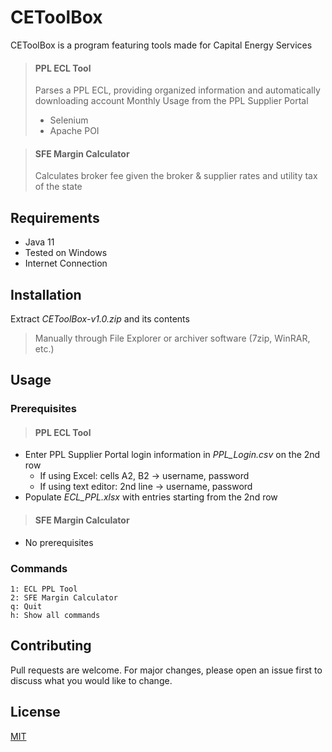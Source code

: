 # CEToolBox

CEToolBox is a program featuring tools made for Capital Energy Services
>#### PPL ECL Tool
> Parses a PPL ECL, providing organized information and automatically downloading account Monthly Usage from the PPL Supplier Portal
> 
>
> - Selenium
> - Apache POI

>#### SFE Margin Calculator
> Calculates broker fee given the broker & supplier rates and utility tax of the state

## Requirements
- Java 11
- Tested on Windows
- Internet Connection

## Installation

Extract _CEToolBox-v1.0.zip_ and its contents

>Manually through File Explorer or archiver software (7zip, WinRAR, etc.)

## Usage

### Prerequisites
>#### PPL ECL Tool
- Enter PPL Supplier Portal login information in _PPL_Login.csv_ on the 2nd row 
    - If using Excel: cells A2, B2  →  username, password
    - If using text editor: 2nd line  →  username, password
- Populate _ECL_PPL.xlsx_ with entries starting from the 2nd row
>#### SFE Margin Calculator
- No prerequisites

###  Commands
```
1: ECL PPL Tool
2: SFE Margin Calculator
q: Quit
h: Show all commands
```

## Contributing

Pull requests are welcome. For major changes, please open an issue first
to discuss what you would like to change.


## License

[MIT](https://choosealicense.com/licenses/mit/)